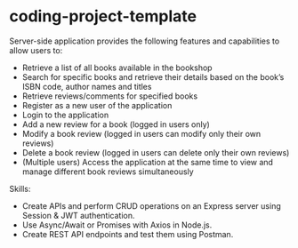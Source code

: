 # coding-project-template

Server-side application provides the following features and capabilities to allow users to:

- Retrieve a list of all books available in the bookshop
- Search for specific books and retrieve their details based on the book’s ISBN code, author names and titles
- Retrieve reviews/comments for specified books
- Register as a new user of the application
- Login to the application
- Add a new review for a book (logged in users only)
- Modify a book review (logged in users can modify only their own reviews)
- Delete a book review (logged in users can delete only their own reviews)
- (Multiple users) Access the application at the same time to view and manage different book reviews simultaneously 

Skills: 

- Create APIs and perform CRUD operations on an Express server using Session & JWT authentication.
- Use Async/Await or Promises with Axios in Node.js.
- Create REST API endpoints and test them using Postman.

